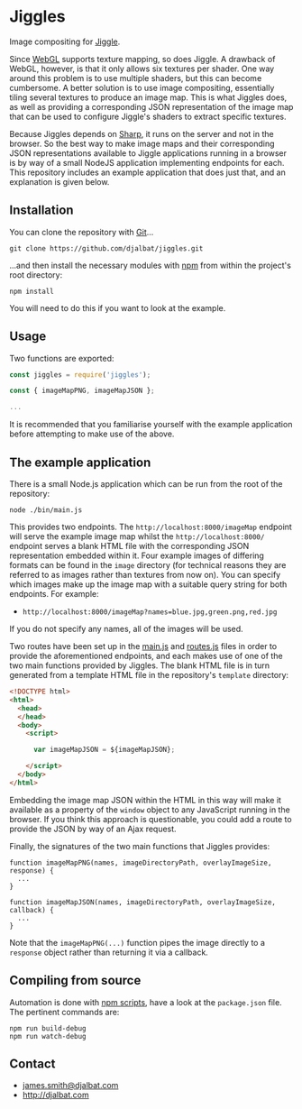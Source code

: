 # Jiggles

Image compositing for [Jiggle](https://github.com/djalbat/Jiggle).

Since [WebGL](https://developer.mozilla.org/en-US/docs/Web/API/WebGL_API) supports texture mapping, so does Jiggle. A drawback of WebGL, however, is that it only allows six textures per shader. One way around this problem is to use multiple shaders, but this can become cumbersome. A better solution is to use image compositing, essentially tiling several textures to produce an image map. This is what Jiggles does, as well as providing a corresponding JSON representation of the image map that can be used to configure Jiggle's shaders to extract specific textures.

Because Jiggles depends on [Sharp](http://sharp.pixelplumbing.com/), it runs on the server and not in the browser. So the best way to make image maps and their corresponding JSON representations available to Jiggle applications running in a browser is by way of a small NodeJS application implementing endpoints for each. This repository includes an example application that does just that, and an explanation is given below.

## Installation

You can clone the repository with [Git](https://git-scm.com/)...

    git clone https://github.com/djalbat/jiggles.git

...and then install the necessary modules with [npm](https://www.npmjs.com/) from within the project's root directory:

    npm install

You will need to do this if you want to look at the example.

## Usage

Two functions are exported:
```js
const jiggles = require('jiggles');

const { imageMapPNG, imageMapJSON };

...
```
It is recommended that you familiarise yourself with the example application before attempting to make use of the above.

## The example application

There is a small Node.js application which can be run from the root of the repository:

    node ./bin/main.js

This provides two endpoints. The `http://localhost:8000/imageMap` endpoint will serve the example image map whilst the `http://localhost:8000/` endpoint serves a blank HTML file with the corresponding JSON representation embedded within it. Four example images of differing formats can be found in the `image` directory (for technical reasons they are referred to as images rather than textures from now on). You can specify which images make up the image map with a suitable query string for both endpoints. For example:

* `http://localhost:8000/imageMap?names=blue.jpg,green.png,red.jpg`

If you do not specify any names, all of the images will be used.

Two routes have been set up in the [main.js](https://github.com/djalbat/Jiggles/blob/master/bin/main.js) and [routes.js](https://github.com/djalbat/Jiggles/blob/master/bin/routes.js) files in order to provide the aforementioned endpoints, and each makes use of one of the two main functions provided by Jiggles. The blank HTML file is in turn generated from a template HTML file in the repository's `template` directory:

```html
<!DOCTYPE html>
<html>
  <head>
  </head>
  <body>
    <script>

      var imageMapJSON = ${imageMapJSON};

    </script>
  </body>
</html>
```

Embedding the image map JSON within the HTML in this way will make it available as a property of the `window` object to any JavaScript running in the browser. If you think this approach is questionable, you could add a route to provide the JSON by way of an Ajax request.

Finally, the signatures of the two main functions that Jiggles provides:

```
function imageMapPNG(names, imageDirectoryPath, overlayImageSize, response) {
  ...
}

function imageMapJSON(names, imageDirectoryPath, overlayImageSize, callback) {
  ...
}
```
Note that the `imageMapPNG(...)` function pipes the image directly to a `response` object rather than returning it via a callback.

## Compiling from source

Automation is done with [npm scripts](https://docs.npmjs.com/misc/scripts), have a look at the `package.json` file. The pertinent commands are:

    npm run build-debug
    npm run watch-debug
    
## Contact

- james.smith@djalbat.com
- http://djalbat.com
